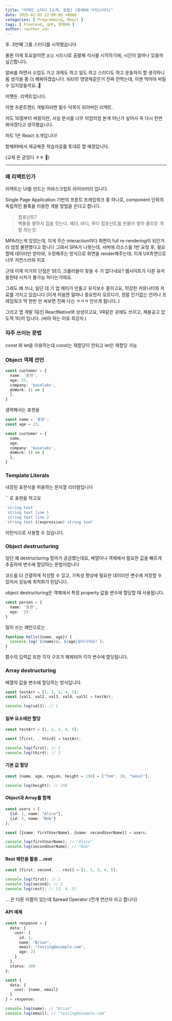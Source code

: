```yaml
---
title: "리액트 스터디 [소개, 문법] (항해99 사전스터디)"
date: 2025-02-05 22:00:00 +0800
categories: [ Programming, React ]
tags: [ Frontend, 실무, 항해99 ]
author: <author_id>   
---
```


후. 3번째 그룹 스터디를 시작했습니다

물론 이제 토요일이면 🇦🇺 시드니로  출발해 석사를 시작하기에, 시간이 얼마나 있을까 싶긴합니다.

알바를 하면서 수업도 가고 과제도 하고 일도 하고 스터디도 하고 운동까지 할 생각하니 
몸 생각을 좀 더 해봐야겠습니다. 비타민 영양제같은거 진짜 안먹는데, 이젠 먹어야 버틸수 있지않을까요..🤕

어쨋든. 리액트입니다.

이젠 프론트엔드 개발자라면 필수 덕목이 되어버린 리액트.

저도 10월부터 써왔지만, 사실 문서를 너무 띄엄띄엄 본게 아닌가 싶어서 꼭 다시 한번 봐야겠다고 생각했습니다.

파트 1은 React 소개입니다!

항해99에서 제공해준 학습자료를 토대로 할 예정입니다.

(교재 돈 굳었다 ㅎㅎ 💸)

---

### 왜 리액트인가
리액트는 UI를 만드는 자바스크립트 라이브러리 입니다.

Single Page Application 기반의 프론트 프레임워크 중 하나로, component 단위의 독립적인 블록을 이용한 개발 방법을 쓴다고 합니다.

> 컴포넌트?<br/> 
> 벽돌을 쌓아서 집을 짓는다.
> 헤더, 바디, 푸터 컴포넌트를 만들어 쌓아 올리듯 개발 하는것.

MPA라는게 있었는데, 이게 무슨 interaction마다 화면이 full re-rendering이 되던거라 엄청 불편했다고 합니다
그래서 SPA가 나왓는데, 서버에 리소스를 1번 요청 후, 필요할때 데이터만 받아와, 수정해주는 방식으로 화면을 render해주는데, 이게 UX측면으로 너무 자연스러워 지죠

근데 이제 이거의 단점은 SEO, 크롤러들이 찾을 수 가 없다네요? 웹사이트가 다른 유저들한테 서치가 불가능 하다는거에요.

그래도 왜 쓰냐, 일단 대 기 업 메타가 만들고 유지보수 중이고요, 막강한 커뮤니티와 자료를 가지고 있습니다 (이게 처음엔 얼마나 중요한지 모르다가, 정말 인기없는 언어나 프레임워크 딱 한번 만 써보면 진짜 다신 ㅋㅋㅋ 안쓰게 됩니다..)

그리고 앱 개발 1등인 ReactNative와 상성이고요, VR같은 곳에도 쓰이고,
채용공고 압도적 1티어 입니다. (써야 하는 이유 최강자.)


### 자주 쓰이는 문법

const 와 let을 이용하는데
const는 재할당이 안되고
let은 재할당 가능 

### Object 객체 선언

```typescript
const customer = {
  name: '동현',
  age: 23,
  company: 'baselabs',
  doWork: () => {
  },
}
```

생략해서는 표현을
```typescript
const name = '동현';
const age = 23;

const customer = {
  name,
  age,
  company: 'baselabs',
  doWork: () => {
  },
}
```

### Template Literals
내장된 표현식을 허용하는 문자열 리터럴입니다

`` 로 표현을 하고요
```typescript
`string text`
`string text line 1
 string text line 2`
`string text ${expression} string text`
```
이런식으로 사용할 수 있습니다.

### Object destructuring 
일단 왜 destructuring 할까가 궁금했는데요, 배열이나 객체에서 필요한 값을 빠르게 추출하여 변수에 할당하는 문법이랍니다

코드를 더 간결하게 작성할 수 있고, 가독성 향상에 필요한 데이터만 변수에 저장할 수 있어서 성능에 최적화가 된답니다.

object destructuring은 객체에서 특정 property 값을 변수에 할당할 때 사용됩니다.
```typescript
const person = {
  name: '동현',
  age: '23'
}
```

많이 쓰는 패턴으로는
```typescript
function hello({name, age}) {
  console.log(`${name}님, ${age}살이시네요!`);
}
```
함수의 입력값 또한 각각 구조가 해체되어 각각 변수에 할당됩니다.

### Array destructuring
배열의 값을 변수에 할당하는 방식입니다.
```typescript
const testArr = [1, 2, 3, 4, 5];
const [val1, val2, val3, val4, val5] = testArr;

console.log(val1); // 1
```

#### 일부 요소에만 할당 
```typescript
const testArr = [1, 2, 3, 4, 5];

const [first, , third] = testArr;

console.log(first); // 1
console.log(third); // 3

```

#### 기본 값 할당

```typescript
const [name, age, region, height = 150] = ["Tom", 10, "Seoul"];

console.log(height); // 150
```

#### Object과 Array를 함께
```typescript
const users = [
  {id: 1, name: "Alice"},
  {id: 2, name: "Bob"}
];

const [{name: firstUserName}, {name: secondUserName}] = users;

console.log(firstUserName); // "Alice"
console.log(secondUserName); // "Bob"

```

#### Rest 패턴을 활용 ...rest
```typescript
const [first, second, ...rest] = [1, 2, 3, 4, 5];

console.log(first); // 1
console.log(second); // 2
console.log(rest); // [3, 4, 5]

```
... 은 다른 이름이 있는데 Spread Operator (전개 연산자 라고 합니다)

#### API 예제
```typescript
const response = {
  data: {
    user: {
      id: 1,
      name: "Brian",
      email: "testing@example.com",
      age: 23
    }
  },
  status: 200
};

const {
  data: {
    user: {name, email}
  }
} = response;

console.log(name); // "Brian"
console.log(email); // "testing@example.com"

```
